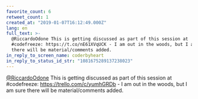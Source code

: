 ```yaml
---
favorite_count: 6
retweet_count: 1
created_at: "2019-01-07T16:12:49.000Z"
lang: en
full_text: >-
  @RiccardoOdone This is getting discussed as part of this session at
  #codefreeze: https://t.co/nE61XVqUCK - I am out in the woods, but I am sure
  there will be material/comments added.
in_reply_to_screen_name: coderbyheart
in_reply_to_status_id_str: "1081675289137238023"
---
```


[@RiccardoOdone](https://twitter.com/RiccardoOdone) This is getting discussed as
part of this session at #codefreeze: <https://trello.com/c/yumhGRDb> - I am out
in the woods, but I am sure there will be material/comments added.
